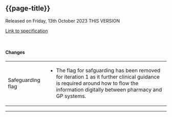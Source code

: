 ## {{page-title}}

<span class="nhsd-a-tag nhsd-a-tag--bg-light-blue">Released on Friday, 13th October 2023</span>
<span class="nhsd-a-tag nhsd-a-tag--bg-light-green">THIS VERSION</span>

[Link to specification](https://simplifier.net/guide/gp-connect--update-record--itk3/Home/Introduction/Release-notes?version=1.1.4-public-beta)


<br />

#### Changes


<table data-responsive>
    <tbody>
        <!-- Safeguarding -->
        <tr>
            <td class="nhsd-m-table__highlighted-items">
                Safeguarding flag
            </td>
            <td>
                <ul>
                    <li>
                        The flag for safguarding has been removed for iteration 1 as it further clinical guidance is required around how to flow the information digitally between pharmacy and GP systems.
                    </li>
                </ul>
            </td>
        </tr>
    </tbody>
</table>

---